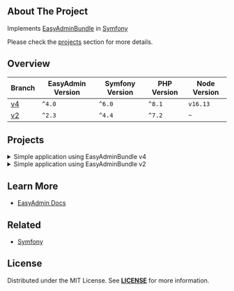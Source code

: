## About The Project
Implements [EasyAdminBundle][easy_admin_github] in [Symfony][symfony_website]

Please check the [projects](#projects) section for more details.

## Overview
| Branch   | EasyAdmin Version | Symfony Version | PHP Version | Node Version |
|----------|-------------------|-----------------|-------------|--------------|
| [v4][v4] | `^4.0`            | `^6.0`          | `^8.1`      | `v16.13`     | 
| [v2][v2] | `^2.3`            | `^4.4`          | `^7.2`      | `~`          |


## Projects
<details><summary>Simple application using EasyAdminBundle v4</summary>  
<p>

<img
src="https://user-images.githubusercontent.com/5810350/226254914-a20cb91d-da7a-4417-81d4-4733b749986c.png"
alt="easy admin bundle v4"
width="50%"
/>

**Code:** https://github.com/habibun/easy-admin-bundle/tree/v4  
**Resources:** ~  

### Prerequisites
- [Symfony CLI][symfony_cli], [PHP][php], [Composer][composer], [Git][git], [MySQL][mysql], [Node.js][node]

### Installation
```bash
git clone git@github.com:habibun/easy-admin-bundle.git
cd easy-admin-bundle
git checkout v4
symfony composer install
yarn install
```

</p>

##
</details>


<details><summary>Simple application using EasyAdminBundle v2</summary>  
<p>  

<img
src="https://user-images.githubusercontent.com/5810350/226255064-bba19bae-ac88-4ea3-a010-97abb549118c.png"
alt="easy admin bundle v2"
width="50%"
/>

**Code:** https://github.com/habibun/easy-admin-bundle/tree/v2  
**Resources:** ~  


### Prerequisites
[Symfony CLI][symfony_cli], [PHP][php], [Composer][composer], [Git][git], [MySQL][mysql]

### Installation


```bash 
# Clone the repository using the command
git clone git@github.com:habibun/easy-admin-bundle.git

# Navigate into the cloned directory
cd easy-admin-bundle

# Checkout to project branch
git checkout v2

# Create .env.local file
make init
```

Configure the database connection in the .env.local file

```bash 
# Install project
make install

# Start the local development server
make start
```

Check more rules in [Makefile][v2_makefile].

</p>

##
</details>


## Learn More
- [EasyAdmin Docs][easy_admin_docs]


## Related
- [Symfony](https://github.com/habibun/symfony)


## License
Distributed under the MIT License. See **[LICENSE][license]** for more information.


[//]: # (Links)
[license]: https://github.com/habibun/easy-admin-bundle/blob/main/LICENSE
[symfony_website]: https://symfony.com/

[easy_admin_github]: https://github.com/EasyCorp/EasyAdminBundle
[easy_admin_docs]: https://symfony.com/bundles/EasyAdminBundle/current/index.html

[v4]: https://github.com/habibun/easy-admin-bundle/tree/v4
[v4_tt]: https://github.com/habibun/easy-admin-bundle/tree/v4 "Simple application using EasyAdminBundle v4"

[v2]: https://github.com/habibun/easy-admin-bundle/tree/v2
[v2_tt]: https://github.com/habibun/easy-admin-bundle/tree/v2 "Simple application using EasyAdminBundle v2"
[v2_makefile]: https://github.com/habibun/easy-admin-bundle/blob/v2/Makefile

[symfony_cli]: https://symfony.com/download
[php]: https://www.php.net/
[composer]: https://getcomposer.org/
[git]: https://git-scm.com/
[mysql]: https://www.mysql.com/
[node]: https://nodejs.org/
